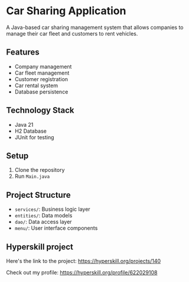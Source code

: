 # Car Sharing Application

A Java-based car sharing management system that allows companies to manage their car fleet and customers to rent
vehicles.

## Features

- Company management
- Car fleet management
- Customer registration
- Car rental system
- Database persistence

## Technology Stack

- Java 21
- H2 Database
- JUnit for testing

## Setup

1. Clone the repository
2. Run `Main.java`

## Project Structure

- `services/`: Business logic layer
- `entities/`: Data models
- `dao/`: Data access layer
- `menu/`: User interface components

## Hyperskill project

Here's the link to the project: https://hyperskill.org/projects/140

Check out my profile: https://hyperskill.org/profile/622029108